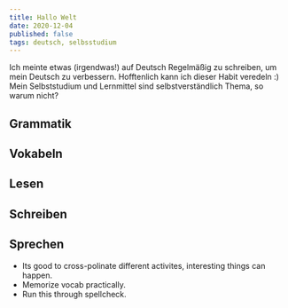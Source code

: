 ```yaml
---
title: Hallo Welt
date: 2020-12-04
published: false
tags: deutsch, selbsstudium
---
```

Ich meinte etwas (irgendwas!) auf Deutsch Regelmäßig zu schreiben, um mein Deutsch zu verbessern. Hofftenlich kann ich dieser Habit veredeln :) Mein Selbststudium und Lernmittel sind selbstverständlich Thema, so warum nicht?

## Grammatik

## Vokabeln

## Lesen

## Schreiben

## Sprechen



* Its good to cross-polinate different activites, interesting things can happen.
* Memorize vocab practically.
* Run this through spellcheck.
